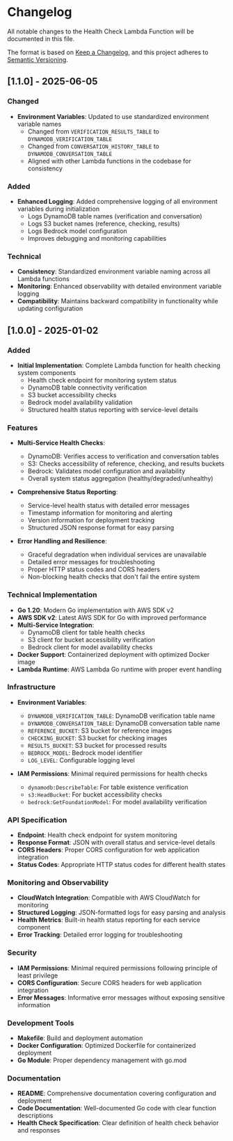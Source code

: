# Changelog

All notable changes to the Health Check Lambda Function will be documented in this file.

The format is based on [Keep a Changelog](https://keepachangelog.com/en/1.0.0/),
and this project adheres to [Semantic Versioning](https://semver.org/spec/v2.0.0.html).

## [1.1.0] - 2025-06-05

### Changed
- **Environment Variables**: Updated to use standardized environment variable names
  - Changed from `VERIFICATION_RESULTS_TABLE` to `DYNAMODB_VERIFICATION_TABLE`
  - Changed from `CONVERSATION_HISTORY_TABLE` to `DYNAMODB_CONVERSATION_TABLE`
  - Aligned with other Lambda functions in the codebase for consistency

### Added
- **Enhanced Logging**: Added comprehensive logging of all environment variables during initialization
  - Logs DynamoDB table names (verification and conversation)
  - Logs S3 bucket names (reference, checking, results)
  - Logs Bedrock model configuration
  - Improves debugging and monitoring capabilities

### Technical
- **Consistency**: Standardized environment variable naming across all Lambda functions
- **Monitoring**: Enhanced observability with detailed environment variable logging
- **Compatibility**: Maintains backward compatibility in functionality while updating configuration

## [1.0.0] - 2025-01-02

### Added
- **Initial Implementation**: Complete Lambda function for health checking system components
  - Health check endpoint for monitoring system status
  - DynamoDB table connectivity verification
  - S3 bucket accessibility checks
  - Bedrock model availability validation
  - Structured health status reporting with service-level details

### Features
- **Multi-Service Health Checks**:
  - DynamoDB: Verifies access to verification and conversation tables
  - S3: Checks accessibility of reference, checking, and results buckets
  - Bedrock: Validates model configuration and availability
  - Overall system status aggregation (healthy/degraded/unhealthy)

- **Comprehensive Status Reporting**:
  - Service-level health status with detailed error messages
  - Timestamp information for monitoring and alerting
  - Version information for deployment tracking
  - Structured JSON response format for easy parsing

- **Error Handling and Resilience**:
  - Graceful degradation when individual services are unavailable
  - Detailed error messages for troubleshooting
  - Proper HTTP status codes and CORS headers
  - Non-blocking health checks that don't fail the entire system

### Technical Implementation
- **Go 1.20**: Modern Go implementation with AWS SDK v2
- **AWS SDK v2**: Latest AWS SDK for Go with improved performance
- **Multi-Service Integration**:
  - DynamoDB client for table health checks
  - S3 client for bucket accessibility verification
  - Bedrock client for model availability checks
- **Docker Support**: Containerized deployment with optimized Docker image
- **Lambda Runtime**: AWS Lambda Go runtime with proper event handling

### Infrastructure
- **Environment Variables**:
  - `DYNAMODB_VERIFICATION_TABLE`: DynamoDB verification table name
  - `DYNAMODB_CONVERSATION_TABLE`: DynamoDB conversation table name
  - `REFERENCE_BUCKET`: S3 bucket for reference images
  - `CHECKING_BUCKET`: S3 bucket for checking images
  - `RESULTS_BUCKET`: S3 bucket for processed results
  - `BEDROCK_MODEL`: Bedrock model identifier
  - `LOG_LEVEL`: Configurable logging level

- **IAM Permissions**: Minimal required permissions for health checks
  - `dynamodb:DescribeTable`: For table existence verification
  - `s3:HeadBucket`: For bucket accessibility checks
  - `bedrock:GetFoundationModel`: For model availability verification

### API Specification
- **Endpoint**: Health check endpoint for system monitoring
- **Response Format**: JSON with overall status and service-level details
- **CORS Headers**: Proper CORS configuration for web application integration
- **Status Codes**: Appropriate HTTP status codes for different health states

### Monitoring and Observability
- **CloudWatch Integration**: Compatible with AWS CloudWatch for monitoring
- **Structured Logging**: JSON-formatted logs for easy parsing and analysis
- **Health Metrics**: Built-in health status reporting for each service component
- **Error Tracking**: Detailed error logging for troubleshooting

### Security
- **IAM Permissions**: Minimal required permissions following principle of least privilege
- **CORS Configuration**: Secure CORS headers for web application integration
- **Error Messages**: Informative error messages without exposing sensitive information

### Development Tools
- **Makefile**: Build and deployment automation
- **Docker Configuration**: Optimized Dockerfile for containerized deployment
- **Go Module**: Proper dependency management with go.mod

### Documentation
- **README**: Comprehensive documentation covering configuration and deployment
- **Code Documentation**: Well-documented Go code with clear function descriptions
- **Health Check Specification**: Clear definition of health check behavior and responses
